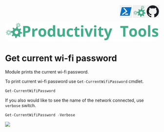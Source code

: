 <!--Category:Powershell--> 
 <p align="right">
    <a href="https://www.powershellgallery.com/packages/ProductivityTools.PSExcel2SQL/"><img src="Images/Header/Powershell_border_40px.png" /></a>
    <a href="http://productivitytools.tech/excel2sql/"><img src="Images/Header/ProductivityTools_green_40px_2.png" /><a> 
    <a href="https://github.com/pwujczyk/ProductivityTools.PSGetCurrentWifiPassword"><img src="Images/Header/Github_border_40px.png" /></a>
</p>
<p align="center">
    <a href="http://productivitytools.tech/">
        <img src="Images/Header/LogoTitle_green_500px.png" />
    </a>
</p>


# Get current wi-fi password

Module prints the current wi-fi password.
<!--more-->

To print current wi-fi password use ```Get-CurrentWifiPassword``` cmdlet.

```powershell
Get-CurrentWifiPassword
```

If you also would like to see the name of the network connected, use ```verbose``` switch.

```powershell
Get-CurrentWifiPassword -Verbose
```

<!--og-image-->
<img src="Images/GetCurrentWiFiPassword4.png" />
